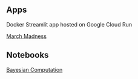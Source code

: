 ## Apps

Docker Streamlit app hosted on Google Cloud Run

[March Madness](https://march-madness-327pch26ba-uc.a.run.app)

## Notebooks

[Bayesian Computation](bayesian_computation.html)
